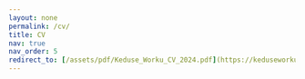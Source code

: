 ```yaml
---
layout: none
permalink: /cv/
title: CV
nav: true
nav_order: 5
redirect_to: [/assets/pdf/Keduse_Worku_CV_2024.pdf](https://keduseworku.github.io/assets/pdf/Keduse_Worku_CV_2024.pdf)
---
```

